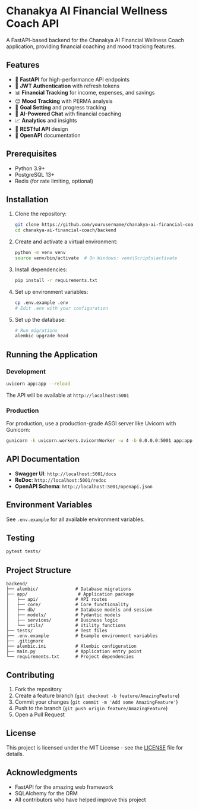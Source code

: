 # Chanakya AI Financial Wellness Coach API

A FastAPI-based backend for the Chanakya AI Financial Wellness Coach application, providing financial coaching and mood tracking features.

## Features

- 🚀 **FastAPI** for high-performance API endpoints
- 🔐 **JWT Authentication** with refresh tokens
- 📊 **Financial Tracking** for income, expenses, and savings
- 😊 **Mood Tracking** with PERMA analysis
- 🎯 **Goal Setting** and progress tracking
- 🤖 **AI-Powered Chat** with financial coaching
- 📈 **Analytics** and insights
- 🔄 **RESTful API** design
- 📝 **OpenAPI** documentation

## Prerequisites

- Python 3.9+
- PostgreSQL 13+
- Redis (for rate limiting, optional)

## Installation

1. Clone the repository:
   ```bash
   git clone https://github.com/yourusername/chanakya-ai-financial-coach.git
   cd chanakya-ai-financial-coach/backend
   ```

2. Create and activate a virtual environment:
   ```bash
   python -m venv venv
   source venv/bin/activate  # On Windows: venv\Scripts\activate
   ```

3. Install dependencies:
   ```bash
   pip install -r requirements.txt
   ```

4. Set up environment variables:
   ```bash
   cp .env.example .env
   # Edit .env with your configuration
   ```

5. Set up the database:
   ```bash
   # Run migrations
   alembic upgrade head
   ```

## Running the Application

### Development

```bash
uvicorn app:app --reload
```

The API will be available at `http://localhost:5001`

### Production

For production, use a production-grade ASGI server like Uvicorn with Gunicorn:

```bash
gunicorn -k uvicorn.workers.UvicornWorker -w 4 -b 0.0.0.0:5001 app:app
```

## API Documentation

- **Swagger UI**: `http://localhost:5001/docs`
- **ReDoc**: `http://localhost:5001/redoc`
- **OpenAPI Schema**: `http://localhost:5001/openapi.json`

## Environment Variables

See `.env.example` for all available environment variables.

## Testing

```bash
pytest tests/
```

## Project Structure

```
backend/
├── alembic/              # Database migrations
├── app/                   # Application package
│   ├── api/              # API routes
│   ├── core/             # Core functionality
│   ├── db/               # Database models and session
│   ├── models/           # Pydantic models
│   ├── services/         # Business logic
│   └── utils/            # Utility functions
├── tests/                # Test files
├── .env.example          # Example environment variables
├── .gitignore
├── alembic.ini           # Alembic configuration
├── main.py               # Application entry point
└── requirements.txt      # Project dependencies
```

## Contributing

1. Fork the repository
2. Create a feature branch (`git checkout -b feature/AmazingFeature`)
3. Commit your changes (`git commit -m 'Add some AmazingFeature'`)
4. Push to the branch (`git push origin feature/AmazingFeature`)
5. Open a Pull Request

## License

This project is licensed under the MIT License - see the [LICENSE](LICENSE) file for details.

## Acknowledgments

- FastAPI for the amazing web framework
- SQLAlchemy for the ORM
- All contributors who have helped improve this project
